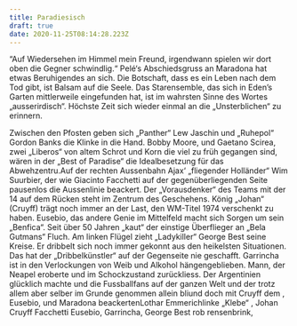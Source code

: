 ```yaml
---
title: Paradiesisch
draft: true
date: 2020-11-25T08:14:28.223Z
---
```

“Auf Wiedersehen im Himmel mein Freund, irgendwann spielen wir dort oben die Gegner schwindlig.“ Pelé‘s Abschiedsgruss an Maradona hat etwas Beruhigendes an sich. Die Botschaft, dass es ein Leben nach dem Tod gibt, ist Balsam auf die Seele. Das Starensemble, das sich in Eden’s Garten mittlerweile eingefunden hat, ist im wahrsten Sinne des Wortes „ausserirdisch“. Höchste Zeit sich wieder einmal an die „Unsterblichen“ zu erinnern. 

Zwischen den Pfosten geben sich „Panther“ Lew Jaschin und „Ruhepol“ Gordon Banks die Klinke in die Hand. Bobby Moore, und Gaetano Scirea, zwei „Liberos“ von altem Schrot und Korn die viel zu früh gegangen sind, wären in der „Best of Paradise“ die Idealbesetzung für das Abwehzentru.Auf der rechten Aussenbahn Ajax‘ „fliegender Holländer“ Wim Suurbier, der wie Giacinto Facchetti auf der gegenüberliegenden Seite pausenlos die Aussenlinie beackert. Der „Vorausdenker“ des Teams mit der 14 auf dem Rücken steht im Zentrum des Geschehens. König „Johan“ (Cruyff) trägt noch immer an der Last, den WM-Titel 1974 verschenkt zu haben. Eusebio, das andere Genie im Mittelfeld macht sich Sorgen um sein „Benfica“. Seit über 50 Jahren „kaut“ der einstige Überflieger an „Bela Gutmans“ Fluch. Am linken Flügel zieht „Ladykiller“ George Best seine Kreise. Er dribbelt sich noch immer gekonnt aus den heikelsten Situationen. Das hat der „Dribbelkünstler“ auf der Gegenseite nie geschafft. Garrincha ist in den Verlockungen von Weib und Alkohol hängengeblieben.  Mann, der Neapel eroberte und im Schockzustand zurückliess. Der Argentinien glücklich machte und die Fussballfans auf der ganzen Welt und der trotz allem aber selber im Grunde genommen allein bliund doch mit Cruyff dem , Eusebio, und Maradona beackertenLothar Emmerichlinke „Klebe“ , Johan Cruyff Facchetti Eusebio, Garrincha, George Best rob rensenbrink,